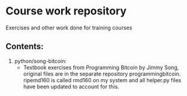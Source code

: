 # Course work repository
Exercises and other work done for training courses

## Contents:

1.  python/song-bitcoin:
    - Textbook exercises from Programming Bitcoin by Jimmy Song, original files are in the separate repository programmingbitcoin.  ripemd160 is called rmd160 on my system and all helper.py files have been updated to account for this.
